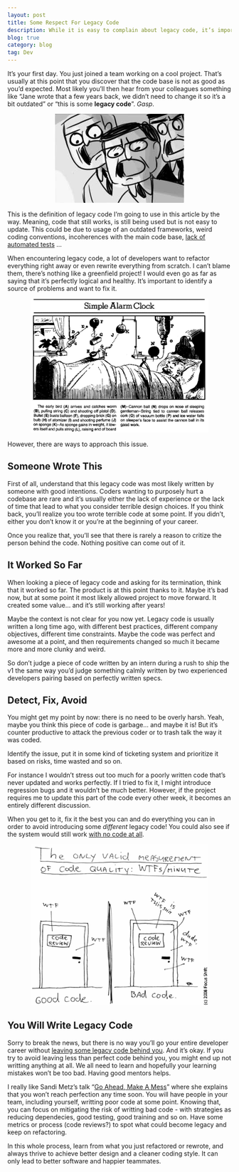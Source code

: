 ```yaml
---
layout: post
title: Some Respect For Legacy Code
description: While it is easy to complain about legacy code, it’s important to keep in mind that this old code deserves some respect.
blog: true
category: blog
tag: Dev
---
```


It’s your first day. You just joined a team working on a cool project. That’s usually at this point that you discover that the code base is not as good as you’d expected. Most likely you’ll then hear from your colleagues something like “Jane wrote that a few years back, we didn’t need to change it so it’s a bit outdated” or “this is some **legacy code**”. _Gasp_.

<div style="text-align: center"><img src="/assets/blog/reveal.png"/></div>

This is the definition of legacy code I’m going to use in this article by the way. Meaning, code that still works, is still being used but is not easy to update. This could be due to usage of an outdated frameworks, weird coding conventions, incoherences with the main code base, [lack of automated tests][1] … 

When encountering legacy code, a lot of developers want to refactor everything right away or even rewrite everything from scratch. I can’t blame them, there’s nothing like a greenfield project! I would even go as far as saying that it’s perfectly logical and healthy. It’s important to identify a source of problems and want to fix it.

<div style="text-align: center"><img src="/assets/blog/rube.jpg" style="width: 400px;"/></div>

However, there are ways to approach this issue.

## Someone Wrote This

First of all, understand that this legacy code was most likely written by someone with good intentions. Coders wanting to purposely hurt a codebase are rare and it’s usually either the lack of experience or the lack of time that lead to what you consider terrible design choices. If you think back, you’ll realize you too wrote terrible code at some point. If you didn’t, either you don’t know it or you’re at the beginning of your career.

Once you realize that, you’ll see that there is rarely a reason to critize the person behind the code. Nothing positive can come out of it.

## It Worked So Far

When looking a piece of legacy code and asking for its termination, think that it worked so far. The product is at this point thanks to it. Maybe it’s bad now, but at some point it most likely allowed project to move forward. It created some value… and it’s still working after years!

Maybe the context is not clear for you now yet. Legacy code is usually written a long time ago, with different best practices, different company objectives, different time constraints. Maybe the code was perfect and awesome at a point, and then requirements changed so much it became more and more clunky and weird.

So don’t judge a piece of code written by an intern during a rush to ship the v1 the same way you’d judge something calmly written by two experienced developers pairing based on perfectly written specs.

## Detect, Fix, Avoid

You might get my point by now: there is no need to be overly harsh. Yeah, maybe you think this piece of code is garbage… and maybe it is! But it’s counter productive to attack the previous coder or to trash talk the way it was coded.

Identify the issue, put it in some kind of ticketing system and prioritize it based on risks, time wasted and so on.

For instance I wouldn’t stress out too much for a poorly written code that’s never updated and works perfectly. If I tried to fix it, I might introduce regression bugs and it wouldn’t be much better. However, if the project requires me to update this part of the code every other week, it becomes an entirely different discussion.

When you get to it, fix it the best you can and do everything you can in order to avoid introducing some _different_ legacy code! You could also see if the system would still work [with no code at all][2].

<div style="text-align: center"><img src="/assets/blog/wtfminute.png" style="width: 400px;"/></div>

## You Will Write Legacy Code

Sorry to break the news, but there is no way you’ll go your entire developer career without [leaving some legacy code behind you][3]. And it’s okay. If you try to avoid leaving less than perfect code behind you, you might end up not writting anything at all. We all need to learn and hopefully your learning mistakes won’t be too bad. Having good mentors helps.

I really like Sandi Metz’s talk “[Go Ahead, Make A Mess][4]” where she explains that you won’t reach perfection any time soon. You will have people in your team, including yourself, writting poor code at some point. Knowing that, you can focus on mitigating the risk of writting bad code - with strategies as reducing dependecies, good testing, good training and so on. Have some metrics or process (code reviews?) to spot what could become legacy and keep on refactoring.

In this whole process, learn from what you just refactored or rewrote, and always thrive to achieve better design and a cleaner coding style. It can only lead to better software and happier teammates.





[1]:	http://www.goodreads.com/quotes/718460-code-without-tests-is-bad-code-it-doesn-t-matter-how
[2]:	http://blog.codinghorror.com/the-best-code-is-no-code-at-all/
[3]:	/blog/2014/04/28/frame-based-layout-bad-code/
[4]:	http://www.confreaks.com/videos/1115-gogaruco2012-go-ahead-make-a-mess